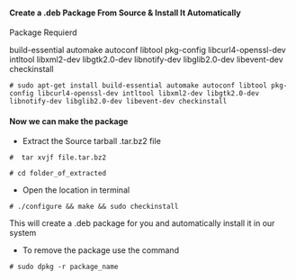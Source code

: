 #### Create a .deb Package From Source & Install It Automatically

Package Requierd 

build-essential
automake
autoconf
libtool
pkg-config
libcurl4-openssl-dev
intltool
libxml2-dev
libgtk2.0-dev
libnotify-dev
libglib2.0-dev
libevent-dev
checkinstall


```
# sudo apt-get install build-essential automake autoconf libtool pkg-config libcurl4-openssl-dev intltool libxml2-dev libgtk2.0-dev libnotify-dev libglib2.0-dev libevent-dev checkinstall
```


#### Now we can make the package


* Extract the Source tarball .tar.bz2 file


```
#  tar xvjf file.tar.bz2 

# cd folder_of_extracted
```

* Open the location in terminal


```
# ./configure && make && sudo checkinstall
```
  
  This will create a .deb package for you and automatically install it in our system


* To remove the package use the command 

```
# sudo dpkg -r package_name
```



